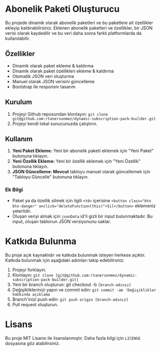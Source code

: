 # Abonelik Paketi Oluşturucu

Bu projede dinamik olarak abonelik paketleri ve bu paketlere ait özellikler ekleyip kaldırabilirsiniz.
Eklenen abonelik paketleri ve özellikler, bir JSON verisi olarak kaydedilir ve bu veri daha sonra farklı platformlarda da kullanılabilir.

## Özellikler

- Dinamik olarak paket ekleme & kaldırma
- Dinamik olarak paket özellikleri ekleme & kaldırma
- Otomatik JSON veri oluşturma
- Manuel olarak JSON verisini güncelleme
- Bootstrap ile responsiv tasarım

## Kurulum

1. Projeyi Github reposundan klonlayın: `git clone git@github.com:rtanersonmez/dynamic-subscription-pack-builder.git`
2. Projeyi kendi lokal sunucunuzda çalıştırın.

## Kullanım

1. **Yeni Paket Ekleme:** Yeni bir abonelik paketi eklemek için "Yeni Paket" butonuna tıklayın.
2. **Yeni Özellik Ekleme:** Yeni bir özellik eklemek için "Yeni Özellik" butonuna tıklayın.
3. **JSON Güncelleme: Mevcut** tabloyu manuel olarak güncellemek için "Tabloyu Güncelle" butonuna tıklayın.

### Ek Bilgi
- Paket ya da özellik silmek için ilgili `<td>` içerisine `<button class="btn btn-danger" onclick="deleteFunction(this)">Sil</button>` eklemeniz yeterlidir.
- Oluşan veriyi almak için `jsonData` id'li gizli bir input bulunmaktadır. Bu input, oluşan tablonun JSON versiyonunu saklar.

# Katkıda Bulunma

Bu proje açık kaynaklıdır ve katkıda bulunmak isteyen herkese açıktır. Katkıda bulunmak için aşağıdaki adımları takip edebilirsniz:

1. Projeyi forklayın.
2. Klonlayın: `git clone [git@github.com:rtanersonmez/dynamic-subscription-pack-builder.git]`
3. Yeni bir branch oluşturun: git checkout -b `[branch-adınız]`
4. Değişikliklerinizi yapın ve commit edin: `git commit -am 'Değişiklikler hakkında açıklama`
5. Branch'inizi push edin: `git push origin [branch-adınız]`
6. Pull request oluşturun.

# Lisans

Bu proje MIT Lisansı ile lisanslanmıştır. Daha fazla bilgi için `LICENSE` dosyasına göz atabilirsiniz.